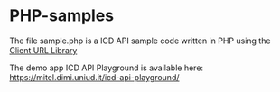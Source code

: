 # PHP-samples
The file sample.php is a ICD API sample code written in PHP using the [Client URL Library](http://php.net/manual/en/book.curl.php)

The demo app ICD API Playground is available here: https://mitel.dimi.uniud.it/icd-api-playground/


